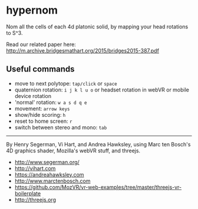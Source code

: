 # hypernom
Nom all the cells of each 4d platonic solid, by mapping your head rotations to S^3. 

Read our related paper here: http://m.archive.bridgesmathart.org/2015/bridges2015-387.pdf

## Useful commands 

- move to next polytope: ```tap/click``` or ```space```
- quaternion rotation: ```i j k l u o``` or headset rotation in webVR or mobile device rotation
- 'normal' rotation: ```w a s d q e``` 
- movement: ```arrow keys```
- show/hide scoring: ```h```
- reset to home screen: ```r```
- switch between stereo and mono: ```tab```

--------------------

By Henry Segerman, Vi Hart, and Andrea Hawksley, using Marc ten Bosch's 4D graphics shader, Mozilla's webVR stuff, and threejs.

- http://www.segerman.org/
- http://vihart.com
- https://andreahawksley.com
- http://www.marctenbosch.com
- https://github.com/MozVR/vr-web-examples/tree/master/threejs-vr-boilerplate
- http://threejs.org
